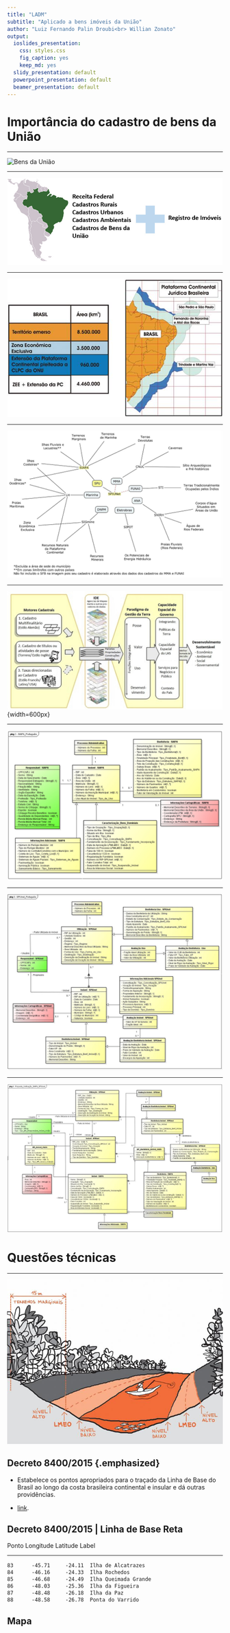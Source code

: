 ```yaml
---
title: "LADM"
subtitle: "Aplicado a bens imóveis da União"
author: "Luiz Fernando Palin Droubi<br> Willian Zonato"
output:
  ioslides_presentation: 
    css: styles.css
    fig_caption: yes
    keep_md: yes
  slidy_presentation: default
  powerpoint_presentation: default
  beamer_presentation: default
---
```




# Importância do cadastro de bens da União

---

![Bens da União](https://cdn.shopify.com/s/files/1/0116/7373/1130/articles/linha_3496_imagem_0_questao-organizacao-dos-estados.jpg?v=1535828132)

---

![Atual situação cadastral no Brasil. Fonte: Frederico, 2014](images/image9.jpg)

---

![Plataforma Continental Jurídica Brasileira. Fonte: CAVALCANTI, 2011.](images/images-002.jpg)

---

![Órgãos responsáveis pelo cadastro de bens públicos. Fonte: Frederico, 2014](images/images-003.jpg)

---

![O cadastro como motor do Sistema de Administração da Terra. Fonte: Adaptado de Williamson et al (2010)](images/images-009.jpg){width=600px}

---

![Modelagem do SIAPA em UML](images/image21.jpg)


---

![Modelagem do SPIUNet em UML](images/images-033.jpg)


---

![Proposta de Unificação SIAPA e SPIUNet](images/images-034.jpg)



# Questões técnicas

---

![Linha média das enchentes ordinárias. Fonte: Saule Júnior et al (2006).](images/images-001.jpg)

## Decreto 8400/2015 {.emphasized}

- Estabelece os pontos apropriados para o traçado da Linha de Base do Brasil ao longo da costa brasileira continental e insular e dá outras providências.

- [link](http://www.planalto.gov.br/ccivil_03/_Ato2015-2018/2015/Decreto/D8400.htm).

## Decreto 8400/2015 | Linha de Base Reta

	

  

 Ponto   Longitude   Latitude  Label                
------  ----------  ---------  ---------------------
    83      -45.71     -24.11  Ilha de Alcatrazes   
    84      -46.16     -24.33  Ilha Rochedos        
    85      -46.68     -24.49  Ilha Queimada Grande 
    86      -48.03     -25.36  Ilha da Figueira     
    87      -48.48     -26.18  Ilha da Paz          
    88      -48.58     -26.78  Ponta do Varrido     

  
## Mapa

<!--html_preserve--><div id="htmlwidget-58217922feda7d1322a0" style="width:720px;height:432px;" class="leaflet html-widget"></div>
<script type="application/json" data-for="htmlwidget-58217922feda7d1322a0">{"x":{"options":{"crs":{"crsClass":"L.CRS.EPSG3857","code":null,"proj4def":null,"projectedBounds":null,"options":{}}},"calls":[{"method":"addTiles","args":["//{s}.tile.openstreetmap.org/{z}/{x}/{y}.png",null,null,{"minZoom":0,"maxZoom":18,"tileSize":256,"subdomains":"abc","errorTileUrl":"","tms":false,"noWrap":false,"zoomOffset":0,"zoomReverse":false,"opacity":1,"zIndex":1,"detectRetina":false,"attribution":"&copy; <a href=\"http://openstreetmap.org\">OpenStreetMap<\/a> contributors, <a href=\"http://creativecommons.org/licenses/by-sa/2.0/\">CC-BY-SA<\/a>"}]},{"method":"addCircleMarkers","args":[[-24.11,-24.33,-24.49,-25.36,-26.18,-26.78,-27.27,-27.44,-27.49,-27.85,-28.35,-28.54,-28.6],[-45.71,-46.16,-46.68,-48.03,-48.48,-48.58,-48.33,-48.35,-48.35,-48.43,-48.6,-48.75,-48.81],2,null,null,{"interactive":true,"className":"","stroke":true,"color":"#03F","weight":5,"opacity":0.5,"fill":true,"fillColor":"#03F","fillOpacity":0.2},null,null,null,null,["Ilha de Alcatrazes","Ilha Rochedos","Ilha Queimada Grande","Ilha da Figueira","Ilha da Paz","Ponta do Varrido","Ilha Deserta","Ilha do Badejo","Ilha das Aranhas","Ilha dos Moleques do Sul","Ilha Tacami","Ilha Leste","Cabo de Santa Marta Grande"],{"interactive":false,"permanent":false,"direction":"auto","opacity":1,"offset":[0,0],"textsize":"10px","textOnly":false,"className":"","sticky":true},null]},{"method":"addPolylines","args":[[[[{"lng":[-45.71,-46.16,-46.68,-48.03,-48.48,-48.58,-48.33,-48.35,-48.35,-48.43,-48.6,-48.75,-48.81],"lat":[-24.11,-24.33,-24.49,-25.36,-26.18,-26.78,-27.27,-27.44,-27.49,-27.85,-28.35,-28.54,-28.6]}]]],null,null,{"interactive":true,"className":"","stroke":true,"color":"#03F","weight":5,"opacity":0.5,"fill":false,"fillColor":"#03F","fillOpacity":0.2,"smoothFactor":1,"noClip":false},null,null,null,{"interactive":false,"permanent":false,"direction":"auto","opacity":1,"offset":[0,0],"textsize":"10px","textOnly":false,"className":"","sticky":true},null]}],"limits":{"lat":[-28.6,-24.11],"lng":[-48.81,-45.71]}},"evals":[],"jsHooks":[]}</script><!--/html_preserve-->

